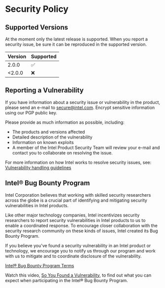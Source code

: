 # Security Policy

## Supported Versions

At the moment only the latest release is supported. When you report a security issue,
be sure it can be reproduced in the supported version.

| Version | Supported          |
| ------- | ------------------ |
| 2.0.0   | :white_check_mark: |
| <2.0.0  | :x:                |

## Reporting a Vulnerability

If you have information about a security issue or vulnerability in the product, please
send an e-mail to [secure@intel.com](mailto:secure@intel.com). Encrypt sensitive information
using our PGP public key.

Please provide as much information as possible, including:

- The products and versions affected
- Detailed description of the vulnerability
- Information on known exploits
- A member of the Intel Product Security Team will review your e-mail and contact you to
  collaborate on resolving the issue.
  
For more information on how Intel works to resolve security issues, see:
[Vulnerability handling guidelines](<https://www.intel.com/content/www/us/en/security-center/vulnerability-handling-guidelines.html>)

## Intel® Bug Bounty Program

Intel Corporation believes that working with skilled security researchers across the globe
is a crucial part of identifying and mitigating security vulnerabilities in Intel products.

Like other major technology companies, Intel incentivizes security researchers to report
security vulnerabilities in Intel products to us to enable a coordinated response. To
encourage closer collaboration with the security research community on these kinds of issues,
Intel created its Bug Bounty Program.

If you believe you've found a security vulnerability in an Intel product or technology, we
encourage you to notify us through our program and work with us to mitigate and to coordinate
disclosure of the vulnerability.

[Intel® Bug Bounty Program Terms](<https://www.intel.com/content/www/us/en/security-center/bug-bounty-program.html>)

Watch this video, [So You Found a Vulnerability](<https://www.intel.com/content/www/us/en/security-center/so-you-found-a-vulnerability.html>),
to find out what you can expect when participating in the Intel® Bug Bounty Program.

